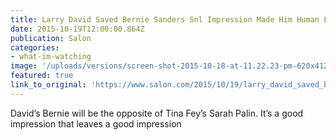 ```yaml
---
title: Larry David Saved Bernie Sanders Snl Impression Made Him Human Likable  After a Rough Debate With Hillary Clinton
date: 2015-10-19T12:00:00.864Z
publication: Salon
categories: 
- what-im-watching
image: '/uploads/versions/screen-shot-2015-10-18-at-11.22.23-pm-620x412---x----620-412x---.png'
featured: true
link_to_original: 'https://www.salon.com/2015/10/19/larry_david_saved_bernie_sanders_snl_impression_made_him_human_likable_after_a_rough_debate_with_hillary_clinton/'
---
```

David’s Bernie will be the opposite of Tina Fey’s Sarah Palin. It’s a good impression that leaves a good impression